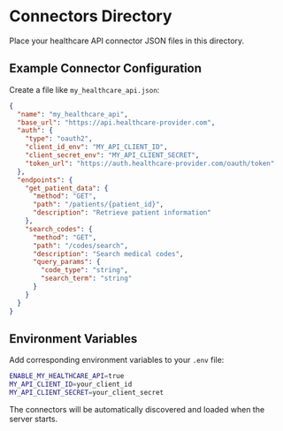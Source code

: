 # Connectors Directory

Place your healthcare API connector JSON files in this directory.

## Example Connector Configuration

Create a file like `my_healthcare_api.json`:

```json
{
  "name": "my_healthcare_api",
  "base_url": "https://api.healthcare-provider.com",
  "auth": {
    "type": "oauth2",
    "client_id_env": "MY_API_CLIENT_ID",
    "client_secret_env": "MY_API_CLIENT_SECRET",
    "token_url": "https://auth.healthcare-provider.com/oauth/token"
  },
  "endpoints": {
    "get_patient_data": {
      "method": "GET",
      "path": "/patients/{patient_id}",
      "description": "Retrieve patient information"
    },
    "search_codes": {
      "method": "GET", 
      "path": "/codes/search",
      "description": "Search medical codes",
      "query_params": {
        "code_type": "string",
        "search_term": "string"
      }
    }
  }
}
```

## Environment Variables

Add corresponding environment variables to your `.env` file:

```bash
ENABLE_MY_HEALTHCARE_API=true
MY_API_CLIENT_ID=your_client_id
MY_API_CLIENT_SECRET=your_client_secret
```

The connectors will be automatically discovered and loaded when the server starts.
